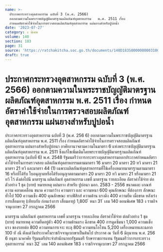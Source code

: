 ```yaml
---
name: >-
  ประกาศกระทรวงอุตสาหกรรม ฉบับที่ 3 (พ.ศ. 2566)
  ออกตามความในพระราชบัญญัติมาตรฐานผลิตภัณฑ์อุตสาหกรรม   พ.ศ. 2511 เรื่อง 
  กำหนดอัตราค่าใช้จ่ายในการตรวจสอบผลิตภัณฑ์อุตสาหกรรม แผ่นยางสำหรับปูบ่อน้ำ
date: '2023-07-27'
category: ง พิเศษ
volume: 140
section: 183
page: 31
source: 'https://ratchakitcha.soc.go.th/documents/140D183S0000000003100.pdf'
draft: true
---
```


# ประกาศกระทรวงอุตสาหกรรม ฉบับที่ 3 (พ.ศ. 2566) ออกตามความในพระราชบัญญัติมาตรฐานผลิตภัณฑ์อุตสาหกรรม   พ.ศ. 2511 เรื่อง  กำหนดอัตราค่าใช้จ่ายในการตรวจสอบผลิตภัณฑ์อุตสาหกรรม แผ่นยางสำหรับปูบ่อน้ำ

ประกาศกระทรวงอุตสาหกรรม ฉบับที่ 3 (พ.ศ. 256 6) ออกตามความในพระราชบัญญัติมาตรฐานผลิตภัณฑ์อุตสาหกรรม พ.ศ. 2511 เรื่อง กำหนดอัตราค่าใช้จ่ายในการตรวจสอบผลิตภัณฑ์อุตสาหกรรม แผ่นยางสำหรับปูบ่อนา อาศัยอานาจตามความในมาตรา 6 แห่งพระราชบัญญัติมาตรฐานผลิตภัณฑ์อุตสาหกรรม พ.ศ. 2511 ซึ่งแก้ไขเพิ่มเติมโดยพระราชบัญญัติมาตรฐานผลิตภัณฑ์อุตสาหกรรม (ฉบับที่ 6) พ.ศ. 2548 รัฐมนตรีว่าการกระทรวงอุตสาหกรรมออกประกาศกำหนดอัตราค่าใช้จ่ายในการตรวจสอบ ผลิตภัณฑ์อุตสาหกรรมตามมาตรา 16 มาตรา 20 มาตรา 20 ทวิ มาตรา 21 มาตรา 21 ทวิ และมาตรา 44 (1) เฉพาะผลิตภัณฑ์อุตสาหกรรมที่ใช้เครื่องหมายมาตรฐานตามมาตรา 16 หรือที่ได้รับ ใบอนุญาตหรือได้รับอนุญาตตามมาตรา 20 มาตรา 20 ทวิ มาตรา 21 หรือมาตรา 21 ทวิ ไว้ ดังต่อไปนี มาตรฐาน ผลิตภัณฑ์ อุตสาหกรรม เลขที่ มาตรฐาน รายละเอียด อัตราค่าใช้จ่าย ต่อตัวอย่าง 1 ชุด (บาท) หมายเหตุ แผ่นยาง สำหรับ ปูบ่อนา มอก. 2583 - 2556 ขนาดและ เกณฑ์ความ คลาดเคลื่อน ขนาด ความกว้าง ความยาว และ ความหนา 600 คุณลักษณะ ที่ต้องการ ลักษณะทั่วไป 100 ความแข็ง 400 คุณลักษณะ ทางฟิสิกส์ ความต้าน แรงดึง 400 ความยืด เมื่อขาด หลังเร่ง การเสื่อมอายุ (เทียบกับ ก่อนเร่งการ เสื่อมอายุ) 1,800 ้ หนา 31 ่ เลม 140 ตอนพิเศษ 183 ง ราชกิจจานุเบกษา 27 กรกฎาคม 2566

มาตรฐาน ผลิตภัณฑ์ อุตสาหกรรม เลขที่ มาตรฐาน รายละเอียด อัตราค่าใช้จ่าย ต่อตัวอย่าง 1 ชุด (บาท) หมายเหตุ ความยืดอยู่ตัว 400 ความต้านแรง ฉีกขาด 400 การดูดซึมนา 1,000 ความแข็งแรง ของรอยต่อ 800 ความทนการเจาะ ทะลุ 800 ความทนโอโซน 5,200 เครื่องหมายและฉลาก 100 ทั งนี ตังแต่วันประกาศในราชกิจจานุเบกษาเป็นต้นไป ประกาศ ณ วันที่ 6 มิถุนายน พ.ศ. 256 6 อนุชา นาคาศัย รัฐมนตรีประจำสำนักนายกรัฐมนตรี รักษาราชการแทน รัฐมนตรีว่าการกระทรวงอุตสาหกรรม ้ หนา 32 ่ เลม 140 ตอนพิเศษ 183 ง ราชกิจจานุเบกษา 27 กรกฎาคม 2566
